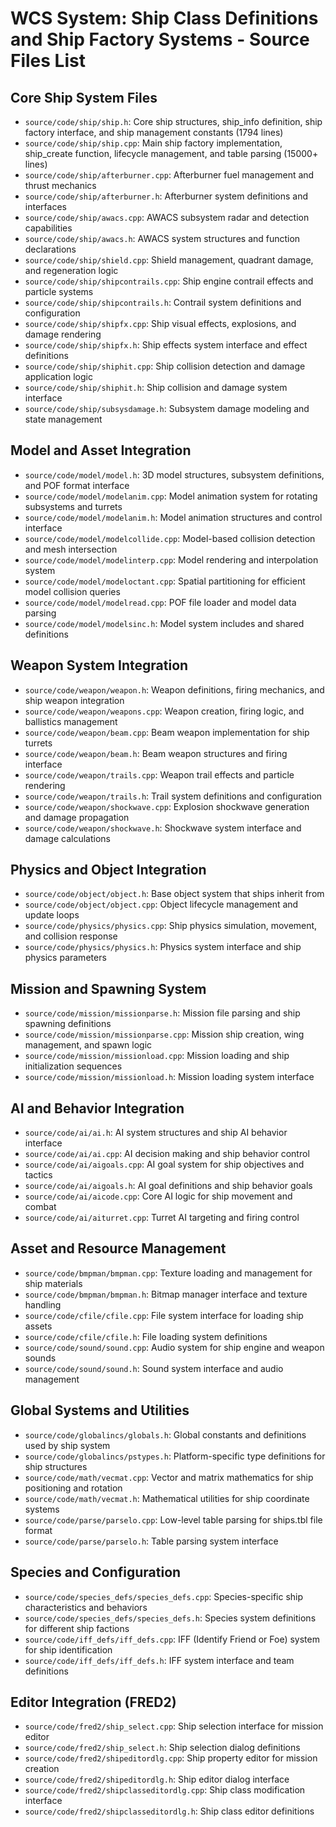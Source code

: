 # WCS System: Ship Class Definitions and Ship Factory Systems - Source Files List

## Core Ship System Files

- `source/code/ship/ship.h`: Core ship structures, ship_info definition, ship factory interface, and ship management constants (1794 lines)
- `source/code/ship/ship.cpp`: Main ship factory implementation, ship_create function, lifecycle management, and table parsing (15000+ lines)
- `source/code/ship/afterburner.cpp`: Afterburner fuel management and thrust mechanics
- `source/code/ship/afterburner.h`: Afterburner system definitions and interfaces
- `source/code/ship/awacs.cpp`: AWACS subsystem radar and detection capabilities
- `source/code/ship/awacs.h`: AWACS system structures and function declarations
- `source/code/ship/shield.cpp`: Shield management, quadrant damage, and regeneration logic
- `source/code/ship/shipcontrails.cpp`: Ship engine contrail effects and particle systems
- `source/code/ship/shipcontrails.h`: Contrail system definitions and configuration
- `source/code/ship/shipfx.cpp`: Ship visual effects, explosions, and damage rendering
- `source/code/ship/shipfx.h`: Ship effects system interface and effect definitions
- `source/code/ship/shiphit.cpp`: Ship collision detection and damage application logic
- `source/code/ship/shiphit.h`: Ship collision and damage system interface
- `source/code/ship/subsysdamage.h`: Subsystem damage modeling and state management

## Model and Asset Integration

- `source/code/model/model.h`: 3D model structures, subsystem definitions, and POF format interface
- `source/code/model/modelanim.cpp`: Model animation system for rotating subsystems and turrets
- `source/code/model/modelanim.h`: Model animation structures and control interface
- `source/code/model/modelcollide.cpp`: Model-based collision detection and mesh intersection
- `source/code/model/modelinterp.cpp`: Model rendering and interpolation system
- `source/code/model/modeloctant.cpp`: Spatial partitioning for efficient model collision queries
- `source/code/model/modelread.cpp`: POF file loader and model data parsing
- `source/code/model/modelsinc.h`: Model system includes and shared definitions

## Weapon System Integration

- `source/code/weapon/weapon.h`: Weapon definitions, firing mechanics, and ship weapon integration
- `source/code/weapon/weapons.cpp`: Weapon creation, firing logic, and ballistics management
- `source/code/weapon/beam.cpp`: Beam weapon implementation for ship turrets
- `source/code/weapon/beam.h`: Beam weapon structures and firing interface
- `source/code/weapon/trails.cpp`: Weapon trail effects and particle rendering
- `source/code/weapon/trails.h`: Trail system definitions and configuration
- `source/code/weapon/shockwave.cpp`: Explosion shockwave generation and damage propagation
- `source/code/weapon/shockwave.h`: Shockwave system interface and damage calculations

## Physics and Object Integration

- `source/code/object/object.h`: Base object system that ships inherit from
- `source/code/object/object.cpp`: Object lifecycle management and update loops
- `source/code/physics/physics.cpp`: Ship physics simulation, movement, and collision response
- `source/code/physics/physics.h`: Physics system interface and ship physics parameters

## Mission and Spawning System

- `source/code/mission/missionparse.h`: Mission file parsing and ship spawning definitions
- `source/code/mission/missionparse.cpp`: Mission ship creation, wing management, and spawn logic
- `source/code/mission/missionload.cpp`: Mission loading and ship initialization sequences
- `source/code/mission/missionload.h`: Mission loading system interface

## AI and Behavior Integration

- `source/code/ai/ai.h`: AI system structures and ship AI behavior interface
- `source/code/ai/ai.cpp`: AI decision making and ship behavior control
- `source/code/ai/aigoals.cpp`: AI goal system for ship objectives and tactics
- `source/code/ai/aigoals.h`: AI goal definitions and ship behavior goals
- `source/code/ai/aicode.cpp`: Core AI logic for ship movement and combat
- `source/code/ai/aiturret.cpp`: Turret AI targeting and firing control

## Asset and Resource Management

- `source/code/bmpman/bmpman.cpp`: Texture loading and management for ship materials
- `source/code/bmpman/bmpman.h`: Bitmap manager interface and texture handling
- `source/code/cfile/cfile.cpp`: File system interface for loading ship assets
- `source/code/cfile/cfile.h`: File loading system definitions
- `source/code/sound/sound.cpp`: Audio system for ship engine and weapon sounds
- `source/code/sound/sound.h`: Sound system interface and audio management

## Global Systems and Utilities

- `source/code/globalincs/globals.h`: Global constants and definitions used by ship system
- `source/code/globalincs/pstypes.h`: Platform-specific type definitions for ship structures
- `source/code/math/vecmat.cpp`: Vector and matrix mathematics for ship positioning and rotation
- `source/code/math/vecmat.h`: Mathematical utilities for ship coordinate systems
- `source/code/parse/parselo.cpp`: Low-level table parsing for ships.tbl file format
- `source/code/parse/parselo.h`: Table parsing system interface

## Species and Configuration

- `source/code/species_defs/species_defs.cpp`: Species-specific ship characteristics and behaviors
- `source/code/species_defs/species_defs.h`: Species system definitions for different ship factions
- `source/code/iff_defs/iff_defs.cpp`: IFF (Identify Friend or Foe) system for ship identification
- `source/code/iff_defs/iff_defs.h`: IFF system interface and team definitions

## Editor Integration (FRED2)

- `source/code/fred2/ship_select.cpp`: Ship selection interface for mission editor
- `source/code/fred2/ship_select.h`: Ship selection dialog definitions
- `source/code/fred2/shipeditordlg.cpp`: Ship property editor for mission creation
- `source/code/fred2/shipeditordlg.h`: Ship editor dialog interface
- `source/code/fred2/shipclasseditordlg.cpp`: Ship class modification interface
- `source/code/fred2/shipclasseditordlg.h`: Ship class editor definitions